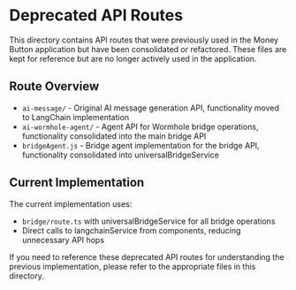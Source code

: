 # Deprecated API Routes

This directory contains API routes that were previously used in the Money Button application but have been consolidated or refactored. These files are kept for reference but are no longer actively used in the application.

## Route Overview

- `ai-message/` - Original AI message generation API, functionality moved to LangChain implementation
- `ai-wormhole-agent/` - Agent API for Wormhole bridge operations, functionality consolidated into the main bridge API
- `bridgeAgent.js` - Bridge agent implementation for the bridge API, functionality consolidated into universalBridgeService

## Current Implementation

The current implementation uses:

- `bridge/route.ts` with universalBridgeService for all bridge operations
- Direct calls to langchainService from components, reducing unnecessary API hops

If you need to reference these deprecated API routes for understanding the previous implementation, please refer to the appropriate files in this directory. 